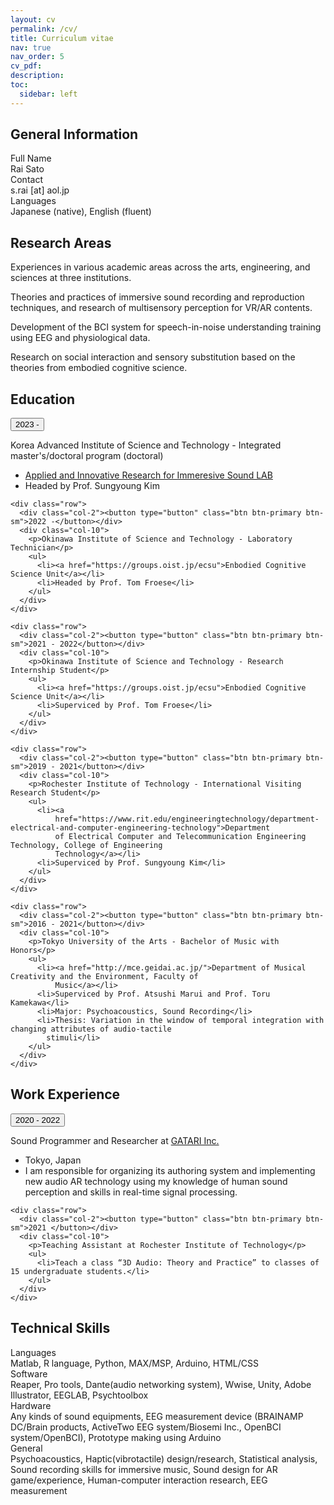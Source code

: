```yaml
---
layout: cv
permalink: /cv/
title: Curriculum vitae
nav: true
nav_order: 5
cv_pdf: 
description: 
toc:
  sidebar: left
---
```


<div class="shadow p-3 mb-5 bg-body rounded">

  <h2>General Information</h2>

  <div class="container">
    <div class="row pt-2">
      <div class="col-2">Full Name</div>
      <div class="col-10">Rai Sato</div>
    </div>
    <div class="row pt-2">
      <div class="col-2">Contact</div>
      <div class="col-10">s.rai [at] aol.jp</div>
    </div>
    <div class="row pt-2">
      <div class="col-2">Languages</div>
      <div class="col-10">Japanese (native), English (fluent)</div>
    </div>
  </div>

</div>

<div class="shadow p-3 mb-5 bg-body rounded">

  <h2>Research Areas</h2>

  <p>Experiences in various academic areas across the arts, engineering, and sciences at three institutions.</p>
  <p>Theories and practices of immersive sound recording and reproduction techniques, and research of multisensory
    perception for VR/AR contents.</p>
  <p>Development of the BCI system for speech-in-noise understanding training using EEG and physiological data.</p>
  <p>Research on social interaction and sensory substitution based on the theories from embodied cognitive science.</p>

</div>

<div class="shadow p-3 mb-5 bg-body rounded">

  <h2>Education</h2>

  <div class="container">
    <div class="row">
      <div class="col-2">
        <button type="button" class="btn btn-primary btn-sm">2023 -</button>
      </div>
      <div class="col-10">
        <p>Korea Advanced Institute of Science and Technology - Integrated master's/doctoral program (doctoral)</p>
        <ul>
          <li><a href="https://airislab.wordpress.com/">Applied and Innovative Research for Immeresive Sound LAB</a>
          </li>
          <li>Headed by Prof. Sungyoung Kim</li>
        </ul>
      </div>
    </div>

    <div class="row">
      <div class="col-2"><button type="button" class="btn btn-primary btn-sm">2022 -</button></div>
      <div class="col-10">
        <p>Okinawa Institute of Science and Technology - Laboratory Technician</p>
        <ul>
          <li><a href="https://groups.oist.jp/ecsu">Enbodied Cognitive Science Unit</a></li>
          <li>Headed by Prof. Tom Froese</li>
        </ul>
      </div>
    </div>

    <div class="row">
      <div class="col-2"><button type="button" class="btn btn-primary btn-sm">2021 - 2022</button></div>
      <div class="col-10">
        <p>Okinawa Institute of Science and Technology - Research Internship Student</p>
        <ul>
          <li><a href="https://groups.oist.jp/ecsu">Enbodied Cognitive Science Unit</a></li>
          <li>Superviced by Prof. Tom Froese</li>
        </ul>
      </div>
    </div>

    <div class="row">
      <div class="col-2"><button type="button" class="btn btn-primary btn-sm">2019 - 2021</button></div>
      <div class="col-10">
        <p>Rochester Institute of Technology - International Visiting Research Student</p>
        <ul>
          <li><a
              href="https://www.rit.edu/engineeringtechnology/department-electrical-and-computer-engineering-technology">Department
              of Electrical Computer and Telecommunication Engineering Technology, College of Engineering
              Technology</a></li>
          <li>Superviced by Prof. Sungyoung Kim</li>
        </ul>
      </div>
    </div>

    <div class="row">
      <div class="col-2"><button type="button" class="btn btn-primary btn-sm">2016 - 2021</button></div>
      <div class="col-10">
        <p>Tokyo University of the Arts - Bachelor of Music with Honors</p>
        <ul>
          <li><a href="http://mce.geidai.ac.jp/">Department of Musical Creativity and the Environment, Faculty of
              Music</a></li>
          <li>Superviced by Prof. Atsushi Marui and Prof. Toru Kamekawa</li>
          <li>Major: Psychoacoustics, Sound Recording</li>
          <li>Thesis: Variation in the window of temporal integration with changing attributes of audio-tactile
            stimuli</li>
        </ul>
      </div>
    </div>

  </div>

</div>

<div class="shadow p-3 mb-5 bg-body rounded">

  <h2>Work Experience</h2>

  <div class="container">
    <div class="row">
      <div class="col-2"><button type="button" class="btn btn-primary btn-sm">2020 -  2022</button></div>
      <div class="col-10">
        <p>Sound Programmer and Researcher at <a href="https://gatari.co.jp/">GATARI Inc.</a></p>
        <ul>
          <li>Tokyo, Japan</li>
          <li>I am responsible for organizing its authoring system and implementing new audio AR technology using my
            knowledge of human sound perception and skills in real-time signal processing.</li>
        </ul>
      </div>
    </div>

    <div class="row">
      <div class="col-2"><button type="button" class="btn btn-primary btn-sm">2021 </button></div>
      <div class="col-10">
        <p>Teaching Assistant at Rochester Institute of Technology</p>
        <ul>
          <li>Teach a class “3D Audio: Theory and Practice” to classes of 15 undergraduate students.</li>
        </ul>
      </div>
    </div>
  </div>
</div>

<div class="shadow p-3 mb-5 bg-body rounded">

  <h2>Technical Skills</h2>
  <div class="container">
    <div class="row">
      <div class="col-2">Languages</div>
      <div class="col-10">Matlab, R language, Python, MAX/MSP, Arduino, HTML/CSS</div>
    </div>
    <div class="row pt-2">
      <div class="col-2">Software</div>
      <div class="col-10">Reaper, Pro tools, Dante(audio networking system), Wwise, Unity, Adobe
        Illustrator, EEGLAB, Psychtoolbox</div>
    </div>
    <div class="row pt-2">
      <div class="col-2">Hardware</div>
      <div class="col-10">Any kinds of sound equipments, EEG measurement device (BRAINAMP DC/Brain products, ActiveTwo
        EEG system/Biosemi Inc., OpenBCI system/OpenBCI), Prototype making using Arduino</div>
    </div>
    <div class="row pt-2">
      <div class="col-2">General</div>
      <div class="col-10">Psychoacoustics, Haptic(vibrotactile) design/research, Statistical analysis, Sound recording
        skills for immersive music, Sound design for AR game/experience, Human-computer interaction research, EEG
        measurement</div>
    </div>
  </div>
</div>